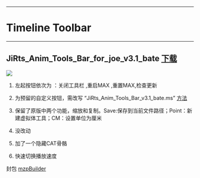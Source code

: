 

---
# Timeline Toolbar
-------------
## JiRts_Anim_Tools_Bar_for_joe_v3.1_bate  [下载](https://github.com/4698to/Joetime.linetool.bar/blob/master/JiRts_Anim_Tools_Bar_for_joe_v3.1_bate_2018-01-20_1.0.mzp)


![](https://github.com/4698to/Joetime.linetool.bar/blob/master/img/JiRts_Anim_Tools_Bar_v3.1_bate_for_Joe_01.png)

1.
    左起按钮依次为 ：关闭工具栏 ,重启MAX ,重置MAX,检查更新

2.
    为预留的自定义按钮，需改写 “JiRts_Anim_Tools_Bar_v3.1_bate.ms”  [方法](https://github.com/4698to/Joetime.linetool.bar/blob/master/)

3.
    保留了原版中两个功能，缩放和复制。Save:保存到当前文件路径；Point：新建虚拟体工具；CM：设置单位为厘米

4.
    没改动

5.
    加了一个隐藏CAT骨骼

6.  快速切换播放速度


封包 [mzpBuilder](https://github.com/klaasnienhuis/mzpBuilder)







